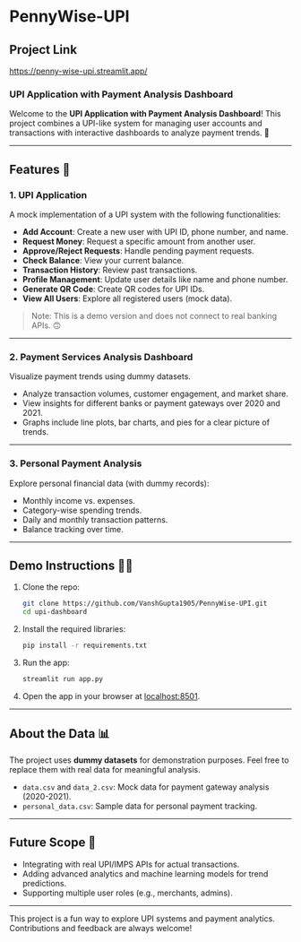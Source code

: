 # PennyWise-UPI

 ## Project Link
   https://penny-wise-upi.streamlit.app/

### UPI Application with Payment Analysis Dashboard

Welcome to the **UPI Application with Payment Analysis Dashboard**! This project combines a UPI-like system for managing user accounts and transactions with interactive dashboards to analyze payment trends. 🎉

---

## Features 🚀

### **1. UPI Application**  
A mock implementation of a UPI system with the following functionalities:  
- **Add Account**: Create a new user with UPI ID, phone number, and name.  
- **Request Money**: Request a specific amount from another user.  
- **Approve/Reject Requests**: Handle pending payment requests.  
- **Check Balance**: View your current balance.  
- **Transaction History**: Review past transactions.  
- **Profile Management**: Update user details like name and phone number.  
- **Generate QR Code**: Create QR codes for UPI IDs.  
- **View All Users**: Explore all registered users (mock data).

> Note: This is a demo version and does not connect to real banking APIs. 🙃

---

### **2. Payment Services Analysis Dashboard**  
Visualize payment trends using dummy datasets.  
- Analyze transaction volumes, customer engagement, and market share.  
- View insights for different banks or payment gateways over 2020 and 2021.  
- Graphs include line plots, bar charts, and pies for a clear picture of trends.  

---

### **3. Personal Payment Analysis**  
Explore personal financial data (with dummy records):  
- Monthly income vs. expenses.  
- Category-wise spending trends.  
- Daily and monthly transaction patterns.  
- Balance tracking over time.

---

## Demo Instructions 👨‍💻
1. Clone the repo:
   ```bash
   git clone https://github.com/VanshGupta1905/PennyWise-UPI.git
   cd upi-dashboard
   ```
2. Install the required libraries:
   ```bash
   pip install -r requirements.txt
   ```
3. Run the app:
   ```bash
   streamlit run app.py
   ```
4. Open the app in your browser at [localhost:8501](http://localhost:8501).  

---

## About the Data 📊
The project uses **dummy datasets** for demonstration purposes. Feel free to replace them with real data for meaningful analysis.  
- `data.csv` and `data_2.csv`: Mock data for payment gateway analysis (2020-2021).  
- `personal_data.csv`: Sample data for personal payment tracking.

---

## Future Scope 🌟
- Integrating with real UPI/IMPS APIs for actual transactions.  
- Adding advanced analytics and machine learning models for trend predictions.  
- Supporting multiple user roles (e.g., merchants, admins).

---

This project is a fun way to explore UPI systems and payment analytics. Contributions and feedback are always welcome! 
